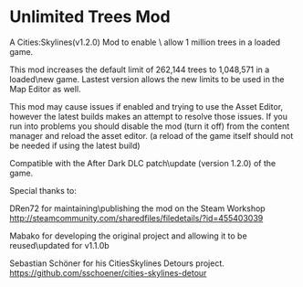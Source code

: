 ﻿# Unlimited Trees Mod
A Cities:Skylines(v1.2.0) Mod to enable \ allow 1 million trees in a loaded game.

This mod increases the default limit of 262,144 trees to 1,048,571 in a loaded\new game.
Lastest version allows the new limits to be used in the Map Editor as well.

This mod may cause issues if enabled and trying to use the Asset Editor, however the latest
builds makes an attempt to resolve those issues. If you run into problems
you should disable the mod (turn it off) from the content manager and reload the asset editor.
(a reload of the game itself should not be needed if using the latest build)

Compatible with the After Dark DLC patch\update (version 1.2.0) of the game.

Special thanks to:

DRen72 for maintaining\publishing the mod on the Steam Workshop
http://steamcommunity.com/sharedfiles/filedetails/?id=455403039

Mabako for developing the original project and allowing it to be reused\updated for v1.1.0b
 
Sebastian Schöner for his CitiesSkylines Detours project.
https://github.com/sschoener/cities-skylines-detour
